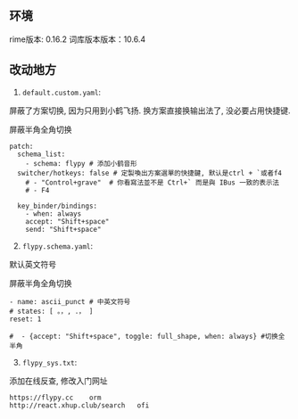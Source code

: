 ## 环境

rime版本: 0.16.2
词库版本版本：10.6.4

## 改动地方

1. `default.custom.yaml`: 

屏蔽了方案切换, 因为只用到小鹤飞扬. 换方案直接换输出法了, 没必要占用快捷键.

屏蔽半角全角切换

```
patch:
  schema_list:
    - schema: flypy # 添加小鹤音形
  switcher/hotkeys: false # 定製喚出方案選單的快捷鍵, 默认是ctrl + `或者f4
    # - "Control+grave"  # 你看寫法並不是 Ctrl+` 而是與 IBus 一致的表示法
    # - F4

  key_binder/bindings:
    - when: always
    accept: "Shift+space"
    send: "Shift+space"

```

2. `flypy.schema.yaml`: 

默认英文符号

屏蔽半角全角切换

```
- name: ascii_punct # 中英文符号
# states: [ 。，, ．， ]
reset: 1

#  - {accept: "Shift+space", toggle: full_shape, when: always} #切换全半角
```

3. `flypy_sys.txt`:

添加在线反查, 修改入门网址

```
https://flypy.cc	orm
http://react.xhup.club/search	ofi
```